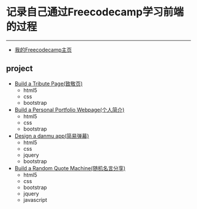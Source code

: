 记录自己通过Freecodecamp学习前端的过程
===================================

------------------------------------------------------------------------------------------------------------------------------------------
* [我的Freecodecamp主页](https://www.freecodecamp.主页/ahswch#)
 ## project
 * [Build a Tribute Page(致敬页)](https://codepen.io/Wangyutao/pen/gKYXeE)
   + html5
   + css
   + bootstrap
* [Build a Personal Portfolio Webpage(个人简介)](https://codepen.io/Wangyutao/pen/RJwpzP)
   + html5
   + css
   + bootstrap
* [Design a danmu app(简易弹幕)](https://codepen.io/Wangyutao/pen/Paqaaz)
  + html5
  + css
  + jquery
  + bootstrap
* [Build a Random Quote Machine(随机名言分享)](https://codepen.io/Wangyutao/pen/MXoaLM)
  + html5 
  + css
  + bootstrap
  + jquery
  + javascript
